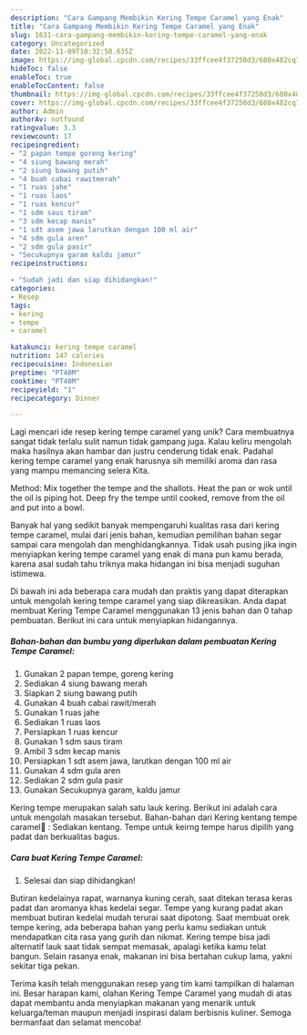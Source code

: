 ```yaml
---
description: "Cara Gampang Membikin Kering Tempe Caramel yang Enak"
title: "Cara Gampang Membikin Kering Tempe Caramel yang Enak"
slug: 1631-cara-gampang-membikin-kering-tempe-caramel-yang-enak
category: Uncategorized
date: 2022-11-09T10:32:50.635Z
image: https://img-global.cpcdn.com/recipes/33ffcee4f37250d3/680x482cq70/kering-tempe-caramel-foto-resep-utama.jpg
hideToc: false
enableToc: true
enableTocContent: false
thumbnail: https://img-global.cpcdn.com/recipes/33ffcee4f37250d3/680x482cq70/kering-tempe-caramel-foto-resep-utama.jpg
cover: https://img-global.cpcdn.com/recipes/33ffcee4f37250d3/680x482cq70/kering-tempe-caramel-foto-resep-utama.jpg
author: Admin
authorAv: notfound
ratingvalue: 3.3
reviewcount: 17
recipeingredient:
- "2 papan tempe goreng kering"
- "4 siung bawang merah"
- "2 siung bawang putih"
- "4 buah cabai rawitmerah"
- "1 ruas jahe"
- "1 ruas laos"
- "1 ruas kencur"
- "1 sdm saus tiram"
- "3 sdm kecap manis"
- "1 sdt asem jawa larutkan dengan 100 ml air"
- "4 sdm gula aren"
- "2 sdm gula pasir"
- "Secukupnya garam kaldu jamur"
recipeinstructions:

- "Sudah jadi dan siap dihidangkan!"
categories:
- Resep
tags:
- kering
- tempe
- caramel

katakunci: kering tempe caramel 
nutrition: 147 calories
recipecuisine: Indonesian
preptime: "PT40M"
cooktime: "PT40M"
recipeyield: "1"
recipecategory: Dinner

---
```





Lagi mencari ide resep kering tempe caramel yang unik? Cara membuatnya sangat tidak terlalu sulit namun tidak gampang juga. Kalau keliru mengolah maka hasilnya akan hambar dan justru cenderung tidak enak. Padahal kering tempe caramel yang enak harusnya sih memiliki aroma dan rasa yang mampu memancing selera Kita.





Method: Mix together the tempe and the shallots. Heat the pan or wok until the oil is piping hot. Deep fry the tempe until cooked, remove from the oil and put into a bowl.

Banyak hal yang sedikit banyak mempengaruhi kualitas rasa dari kering tempe caramel, mulai dari jenis bahan, kemudian pemilihan bahan segar sampai cara mengolah dan menghidangkannya. Tidak usah pusing jika ingin menyiapkan kering tempe caramel yang enak di mana pun kamu berada, karena asal sudah tahu triknya maka hidangan ini bisa menjadi suguhan istimewa.






Di bawah ini ada beberapa cara mudah dan praktis yang dapat diterapkan untuk mengolah kering tempe caramel yang siap dikreasikan. Anda dapat membuat Kering Tempe Caramel menggunakan 13 jenis bahan dan 0 tahap pembuatan. Berikut ini cara untuk menyiapkan hidangannya.

<!--inarticleads1-->

##### Bahan-bahan dan bumbu yang diperlukan dalam pembuatan Kering Tempe Caramel:

1. Gunakan 2 papan tempe, goreng kering
1. Sediakan 4 siung bawang merah
1. Siapkan 2 siung bawang putih
1. Gunakan 4 buah cabai rawit/merah
1. Gunakan 1 ruas jahe
1. Sediakan 1 ruas laos
1. Persiapkan 1 ruas kencur
1. Gunakan 1 sdm saus tiram
1. Ambil 3 sdm kecap manis
1. Persiapkan 1 sdt asem jawa, larutkan dengan 100 ml air
1. Gunakan 4 sdm gula aren
1. Sediakan 2 sdm gula pasir
1. Gunakan Secukupnya garam, kaldu jamur


Kering tempe merupakan salah satu lauk kering. Berikut ini adalah cara untuk mengolah masakan tersebut. Bahan-bahan dari Kering kentang tempe caramel🥔 : Sediakan kentang. Tempe untuk keirng tempe harus dipilih yang padat dan berkualitas bagus. 

<!--inarticleads2-->

##### Cara buat Kering Tempe Caramel:


1. Selesai dan siap dihidangkan!

Butiran kedelainya rapat, warnanya kuning cerah, saat ditekan terasa keras padat dan aromanya khas kedelai segar. Tempe yang kurang padat akan membuat butiran kedelai mudah terurai saat dipotong. Saat membuat orek tempe kering, ada beberapa bahan yang perlu kamu sediakan untuk mendapatkan cita rasa yang gurih dan nikmat. Kering tempe bisa jadi alternatif lauk saat tidak sempat memasak, apalagi ketika kamu telat bangun. Selain rasanya enak, makanan ini bisa bertahan cukup lama, yakni sekitar tiga pekan. 

Terima kasih telah menggunakan resep yang tim kami tampilkan di halaman ini. Besar harapan kami, olahan Kering Tempe Caramel yang mudah di atas dapat membantu anda menyiapkan makanan yang menarik untuk keluarga/teman maupun menjadi inspirasi dalam berbisnis kuliner. Semoga bermanfaat dan selamat mencoba!

